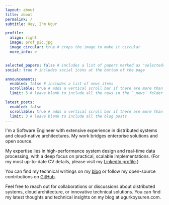 ```yaml
---
layout: about
title: about
permalink: /
subtitle: Hey, I'm Ugur

profile:
  align: right
  image: prof_pic.jpg
  image_circular: true # crops the image to make it circular
  more_info: >


selected_papers: false # includes a list of papers marked as "selected={true}"
social: true # includes social icons at the bottom of the page

announcements:
  enabled: false # includes a list of news items
  scrollable: true # adds a vertical scroll bar if there are more than 3 news items
  limit: 5 # leave blank to include all the news in the `_news` folder

latest_posts:
  enabled: false
  scrollable: true # adds a vertical scroll bar if there are more than 3 new posts items
  limit: 3 # leave blank to include all the blog posts
---
```


I'm a Software Engineer with extensive experience in distributed systems and cloud-native architectures. My work bridges enterprise solutions and open source.

My expertise lies in high-performance system design and real-time data processing, with a deep focus on practical, scalable implementations. (For my most up-to-date CV details, please visit my [LinkedIn profile](https://linkedin.com/in/koysurenugur).)

You can find my technical writings on my [blog](https://ugurkoysuren.com) or follow my open-source contributions on [GitHub](https://github.com/ugurkoysuren).

Feel free to reach out for collaborations or discussions about distributed systems, cloud architecture, or innovative technical solutions. You can find my latest thoughts and technical insights on my blog at ugurkoysuren.com.

